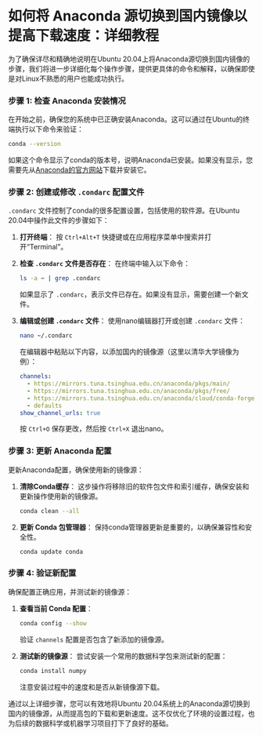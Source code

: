 # 如何将 Anaconda 源切换到国内镜像以提高下载速度：详细教程

为了确保详尽和精确地说明在Ubuntu 20.04上将Anaconda源切换到国内镜像的步骤，我们将进一步详细化每个操作步骤，提供更具体的命令和解释，以确保即使是对Linux不熟悉的用户也能成功执行。

### 步骤 1: 检查 Anaconda 安装情况

在开始之前，确保您的系统中已正确安装Anaconda。这可以通过在Ubuntu的终端执行以下命令来验证：

```bash
conda --version
```

如果这个命令显示了conda的版本号，说明Anaconda已安装。如果没有显示，您需要先从[Anaconda的官方网站](https://www.anaconda.com/products/individual)下载并安装它。

### 步骤 2: 创建或修改 `.condarc` 配置文件

`.condarc` 文件控制了conda的很多配置设置，包括使用的软件源。在Ubuntu 20.04中操作此文件的步骤如下：

1. **打开终端**：
   按 `Ctrl+Alt+T` 快捷键或在应用程序菜单中搜索并打开“Terminal”。

2. **检查 `.condarc` 文件是否存在**：
   在终端中输入以下命令：
   ```bash
   ls -a ~ | grep .condarc
   ```
   如果显示了 `.condarc`，表示文件已存在。如果没有显示，需要创建一个新文件。

3. **编辑或创建 `.condarc` 文件**：
   使用nano编辑器打开或创建 `.condarc` 文件：
   ```bash
   nano ~/.condarc
   ```
   在编辑器中粘贴以下内容，以添加国内的镜像源（这里以清华大学镜像为例）：
   ```yaml
   channels:
     - https://mirrors.tuna.tsinghua.edu.cn/anaconda/pkgs/main/
     - https://mirrors.tuna.tsinghua.edu.cn/anaconda/pkgs/free/
     - https://mirrors.tuna.tsinghua.edu.cn/anaconda/cloud/conda-forge/
     - defaults
   show_channel_urls: true
   ```
   按 `Ctrl+O` 保存更改，然后按 `Ctrl+X` 退出nano。

### 步骤 3: 更新 Anaconda 配置

更新Anaconda配置，确保使用新的镜像源：

1. **清除Conda缓存**：
   这步操作将移除旧的软件包文件和索引缓存，确保安装和更新操作使用新的镜像源。
   ```bash
   conda clean --all
   ```

2. **更新 Conda 包管理器**：
   保持conda管理器更新是重要的，以确保兼容性和安全性。
   ```bash
   conda update conda
   ```

### 步骤 4: 验证新配置

确保配置正确应用，并测试新的镜像源：

1. **查看当前 Conda 配置**：
   ```bash
   conda config --show
   ```
   验证 `channels` 配置是否包含了新添加的镜像源。

2. **测试新的镜像源**：
   尝试安装一个常用的数据科学包来测试新的配置：
   ```bash
   conda install numpy
   ```
   注意安装过程中的速度和是否从新镜像源下载。

通过以上详细步骤，您可以有效地将Ubuntu 20.04系统上的Anaconda源切换到国内的镜像源，从而提高包的下载和更新速度。这不仅优化了环境的设置过程，也为后续的数据科学或机器学习项目打下了良好的基础。